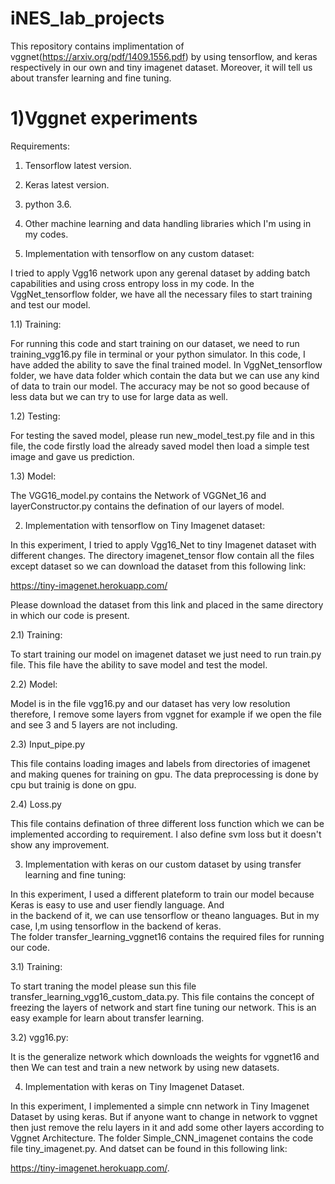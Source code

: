 # iNES_lab_projects
This repository contains implimentation of vggnet(https://arxiv.org/pdf/1409.1556.pdf) by using tensorflow, and keras respectively in our own and tiny imagenet dataset. Moreover, it will tell us about transfer learning and fine tuning.
# 1)Vggnet experiments
Requirements:
 1) Tensorflow latest version.

 2) Keras latest version.

 3) python 3.6.

 4) Other machine learning and data handling libraries which I'm using in my codes.

1) Implementation with tensorflow on any custom dataset:

I tried to apply Vgg16 network upon any gerenal dataset by adding batch capabilities and using cross entropy loss in my code.
In the VggNet_tensorflow folder, we have all the necessary files to start training and test our model.

 1.1) Training:

  For running this code and start training on our dataset, we need to run training_vgg16.py file in terminal or your python
  simulator. In this code, I have added the ability to save the final trained model. In VggNet_tensorflow folder, we have data
  folder which contain the data but we can use any kind of data to train our model. The accuracy may be not so good because of 
  less data but we can try to use for large data as well.

 1.2) Testing: 

  For testing the saved model, please run new_model_test.py file and in this file, the code firstly load the already saved model 
  then load a simple test image and gave us prediction.

 1.3) Model:

  The VGG16_model.py contains the Network of VGGNet_16 and layerConstructor.py contains the defination of our layers of model.

2) Implementation with tensorflow on Tiny Imagenet dataset:

In this experiment, I tried to apply Vgg16_Net to tiny Imagenet dataset with different changes. The directory imagenet_tensor flow contain all the files except dataset so we can download the dataset from this following link: 

https://tiny-imagenet.herokuapp.com/

Please download the dataset from this link and placed in the same directory in which our code is present.

 2.1) Training:
 
  To start training our model on imagenet dataset we just need to run train.py file. This file have the ability to save model and
  test the model.
  
 2.2) Model:
 
  Model is in the file vgg16.py and our dataset has very low resolution therefore, I remove some layers from vggnet for example
  if we open the file and see 3 and 5 layers are not including. 
 
 2.3) Input_pipe.py
 
  This file contains loading images and labels from directories of imagenet and making quenes for training on gpu. The data
  preprocessing is done by cpu but trainig is done on gpu.
 
 2.4) Loss.py
 
  This file contains defination of three different loss function which we can be implemented according to requirement.
  I also define svm loss but it doesn't show any improvement.
  
3) Implementation with keras on our custom dataset by using transfer learning and fine tuning:

 In this experiment, I used a different plateform to train our model because Keras is easy to use and user fiendly language. And  
 in the backend of it, we can use tensorflow or theano languages. But in my case, I,m using tensorflow in the backend of keras.  
 The folder transfer_learning_vggnet16 contains the required files for running our code. 
 
 3.1) Training:
 
 To start traning the model please sun this file transfer_learning_vgg16_custom_data.py. This file contains the concept of  
 freezing the layers of network and start fine tuning our network. This is an easy example for learn about transfer learning.
 
 3.2) vgg16.py:
  
  It is the generalize network which downloads the weights for vggnet16 and then We can test and train a new network by using new 
  datasets.
  
4) Implementation with keras on Tiny Imagenet Dataset.

In this experiment, I implemented a simple cnn network in Tiny Imagenet Dataset by using keras. But if anyone want to change in network to vggnet then just remove the relu layers in it and add some other layers according to Vggnet Architecture. The folder Simple_CNN_imagenet contains the code file tiny_imagenet.py. And datset can be found in this following link:

https://tiny-imagenet.herokuapp.com/.
